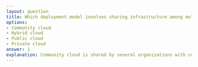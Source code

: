 ```yaml
---
layout: question
title: Which deployment model involves sharing infrastructure among multiple organizations?
options:
- Community cloud
- Hybrid cloud
- Public cloud
- Private cloud
answer: 1
explanation: Community cloud is shared by several organizations with common interests or requirements. It provides benefits of cloud computing while maintaining some level of privacy and control.
---
```

